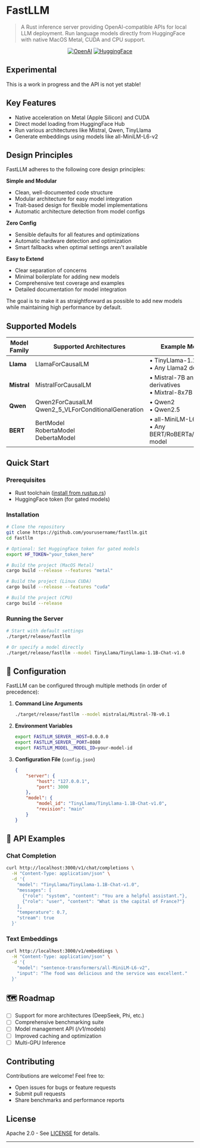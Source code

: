 # FastLLM

> A Rust inference server providing OpenAI-compatible APIs for local LLM deployment. Run language models directly from HuggingFace with native MacOS Metal, CUDA and CPU support.

<div align="center">

[![OpenAI](https://img.shields.io/badge/OpenAI%20Compatible-412991.svg?style=for-the-badge&logo=openai&logoColor=white)](https://platform.openai.com/docs/api-reference)
[![HuggingFace](https://img.shields.io/badge/🤗%20HuggingFace-Enabled-yellow.svg?style=for-the-badge)](https://huggingface.co/)

</div>

## Experimental

This is a work in progress and the API is not yet stable!

## Key Features
- Native acceleration on Metal (Apple Silicon) and CUDA
- Direct model loading from HuggingFace Hub
- Run various architectures like Mistral, Qwen, TinyLlama
- Generate embeddings using models like all-MiniLM-L6-v2

## Design Principles

FastLLM adheres to the following core design principles:

**Simple and Modular**
   - Clean, well-documented code structure
   - Modular architecture for easy model integration
   - Trait-based design for flexible model implementations
   - Automatic architecture detection from model configs

**Zero Config**
   - Sensible defaults for all features and optimizations
   - Automatic hardware detection and optimization
   - Smart fallbacks when optimal settings aren't available

**Easy to Extend**
   - Clear separation of concerns
   - Minimal boilerplate for adding new models
   - Comprehensive test coverage and examples
   - Detailed documentation for model integration

The goal is to make it as straightforward as possible to add new models while maintaining high performance by default.

## Supported Models

| Model Family | Supported Architectures | Example Models |
|------------|-----------------|-------------|
| **Llama** | LlamaForCausalLM | • TinyLlama-1.1B-Chat<br>• Any Llama2 derivative |
| **Mistral** | MistralForCausalLM | • Mistral-7B and derivatives<br>• Mixtral-8x7B |
| **Qwen** | Qwen2ForCausalLM<br>Qwen2_5_VLForConditionalGeneration | • Qwen2<br>• Qwen2.5 |
| **BERT** | BertModel<br>RobertaModel<br>DebertaModel | • all-MiniLM-L6-v2<br>• Any BERT/RoBERTa/DeBERTa model |

## Quick Start

### Prerequisites

- Rust toolchain ([install from rustup.rs](https://rustup.rs))
- HuggingFace token (for gated models)

### Installation

```bash
# Clone the repository
git clone https://github.com/yourusername/fastllm.git
cd fastllm

# Optional: Set HuggingFace token for gated models
export HF_TOKEN="your_token_here"

# Build the project (MacOS Metal)
cargo build --release --features "metal"

# Build the project (Linux CUDA)
cargo build --release --features "cuda"

# Build the project (CPU)
cargo build --release
```

### Running the Server

```bash
# Start with default settings
./target/release/fastllm

# Or specify a model directly
./target/release/fastllm --model TinyLlama/TinyLlama-1.1B-Chat-v1.0
```

## 🔧 Configuration

FastLLM can be configured through multiple methods (in order of precedence):

1. **Command Line Arguments**
   ```bash
   ./target/release/fastllm --model mistralai/Mistral-7B-v0.1
   ```

2. **Environment Variables**
   ```bash
   export FASTLLM_SERVER__HOST=0.0.0.0
   export FASTLLM_SERVER__PORT=8080
   export FASTLLM_MODEL__MODEL_ID=your-model-id
   ```

3. **Configuration File** (`config.json`)
   ```json
   {
       "server": {
           "host": "127.0.0.1",
           "port": 3000
       },
       "model": {
           "model_id": "TinyLlama/TinyLlama-1.1B-Chat-v1.0",
           "revision": "main"
       }
   }
   ```

## 🔌 API Examples

### Chat Completion

```bash
curl http://localhost:3000/v1/chat/completions \
  -H "Content-Type: application/json" \
  -d '{
    "model": "TinyLlama/TinyLlama-1.1B-Chat-v1.0",
    "messages": [
      {"role": "system", "content": "You are a helpful assistant."},
      {"role": "user", "content": "What is the capital of France?"}
    ],
    "temperature": 0.7,
    "stream": true
  }'
```

### Text Embeddings

```bash
curl http://localhost:3000/v1/embeddings \
  -H "Content-Type: application/json" \
  -d '{
    "model": "sentence-transformers/all-MiniLM-L6-v2",
    "input": "The food was delicious and the service was excellent."
  }'
```

## 🗺️ Roadmap

- [ ] Support for more architectures (DeepSeek, Phi, etc.)
- [ ] Comprehensive benchmarking suite
- [ ] Model management API (/v1/models)
- [ ] Improved caching and optimization
- [ ] Multi-GPU Inference

## Contributing

Contributions are welcome! Feel free to:
- Open issues for bugs or feature requests
- Submit pull requests
- Share benchmarks and performance reports

## License

Apache 2.0 - See [LICENSE](LICENSE) for details.

---
